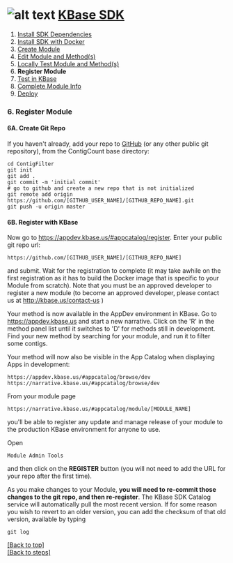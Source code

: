 # <A NAME="top"></A>![alt text](https://avatars2.githubusercontent.com/u/1263946?v=3&s=84 "KBase") [KBase SDK](../README.md)

1. [Install SDK Dependencies](kb_sdk_dependencies.md)
2. [Install SDK with Docker](kb_sdk_dockerized_install.md)
3. [Create Module](kb_sdk_create_module.md)
4. [Edit Module and Method(s)](kb_sdk_edit_module.md)
5. [Locally Test Module and Method(s)](kb_sdk_local_test_module.md)
6. **Register Module**
7. [Test in KBase](kb_sdk_test_in_kbase.md)
8. [Complete Module Info](kb_sdk_complete_module_info.md)
9. [Deploy](kb_sdk_deploy.md)


### 6. Register Module


#### 6A. Create Git Repo

If you haven't already, add your repo to [GitHub](http://github.com) (or any other public git repository), from the ContigCount base directory:

    cd ContigFilter
    git init
    git add .
    git commit -m 'initial commit'
    # go to github and create a new repo that is not initialized
    git remote add origin https://github.com/[GITHUB_USER_NAME]/[GITHUB_REPO_NAME].git
    git push -u origin master


#### 6B. Register with KBase

Now go to https://appdev.kbase.us/#appcatalog/register.  Enter your public git repo url:

    https://github.com/[GITHUB_USER_NAME]/[GITHUB_REPO_NAME]
    
and submit.  Wait for the registration to complete (it may take awhile on the first registration as it has to build the Docker image that is specific to your Module from scratch).  Note that you must be an approved developer to register a new module (to become an approved developer, please contact us at http://kbase.us/contact-us )

Your method is now available in the AppDev environment in KBase. Go to https://appdev.kbase.us and start a new narrative.  Click on the 'R' in the method panel list until it switches to 'D' for methods still in development.  Find your new method by searching for your module, and run it to filter some contigs.

Your method will now also be visible in the App Catalog when displaying Apps in development:

    https://appdev.kbase.us/#appcatalog/browse/dev
    https://narrative.kbase.us/#appcatalog/browse/dev
    
From your module page

    https://narrative.kbase.us/#appcatalog/module/[MODULE_NAME]
    
you'll be able to register any update and manage release of your module to the production KBase environment for anyone to use.

Open

    Module Admin Tools
    
and then click on the **REGISTER** button (you will not need to add the URL for your repo after the first time).

As you make changes to your Module, **you will need to re-commit those changes to the git repo, and then re-register**.  The KBase SDK Catalog service will automatically pull the most recent version.  If for some reason you wish to revert to an older version, you can add the checksum of that old version, available by typing

    git log
    
    
[\[Back to top\]](#top)<br>
[\[Back to steps\]](../README.md#steps)
